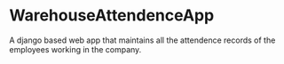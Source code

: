 # WarehouseAttendenceApp
 A django based web app that maintains all the attendence records of the employees working in the company.
